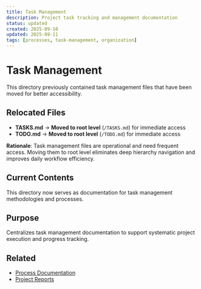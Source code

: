 ```yaml
---
title: Task Management
description: Project task tracking and management documentation
status: updated
created: 2025-09-10
updated: 2025-09-11
tags: [processes, task-management, organization]
---
```


# Task Management

This directory previously contained task management files that have been moved for better accessibility.

## Relocated Files

- **TASKS.md** → **Moved to root level** (`/TASKS.md`) for immediate access
- **TODO.md** → **Moved to root level** (`/TODO.md`) for immediate access

**Rationale**: Task management files are operational and need frequent access. Moving them to root level eliminates deep hierarchy navigation and improves daily workflow efficiency.

## Current Contents

This directory now serves as documentation for task management methodologies and processes.

## Purpose

Centralizes task management documentation to support systematic project execution and progress tracking.

## Related

- [Process Documentation](../README.md)
- [Project Reports](../../../projects/)
